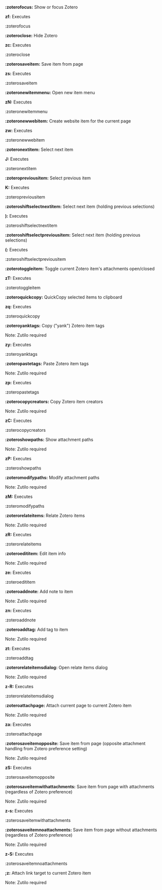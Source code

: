 __:zoterofocus:__ Show or focus Zotero

__zf:__ Executes

:zoterofocus

__:zoteroclose:__ Hide Zotero

__zc:__ Executes

:zoteroclose

__:zoterosaveitem:__ Save item from page

__zs:__ Executes

:zoterosaveitem

__:zoteronewitemmenu:__ Open new item menu

__zN:__ Executes

:zoteronewitemmenu

__:zoteronewwebitem:__ Create website item for the current page

__zw:__ Executes

:zoteronewwebitem

__:zoteronextitem:__ Select next item

__J:__ Executes

:zoteronextitem

__:zoteropreviousitem:__ Select previous item

__K:__ Executes

:zoteropreviousitem

__:zoteroshiftselectnextitem:__ Select next item (holding previous selections)

__):__ Executes

:zoteroshiftselectnextitem

__:zoteroshiftselectpreviousitem:__ Select next item (holding previous selections)

__(:__ Executes

:zoteroshiftselectpreviousitem

__:zoterotoggleitem:__ Toggle current Zotero item's attachments open/closed

__zT:__ Executes

:zoterotoggleitem

__:zoteroquickcopy:__ QuickCopy selected items to clipboard

__zq:__ Executes

:zoteroquickcopy

__:zoteroyanktags:__ Copy ("yank") Zotero item tags

Note: Zutilo required

__zy:__ Executes

:zoteroyanktags

__:zoteropastetags:__ Paste Zotero item tags

Note: Zutilo required

__zp:__ Executes

:zoteropastetags

__:zoterocopycreators:__ Copy Zotero item creators

Note: Zutilo required

__zC:__ Executes

:zoterocopycreators

__:zoteroshowpaths:__ Show attachment paths

Note: Zutilo required

__zP:__ Executes

:zoteroshowpaths

__:zoteromodifypaths:__ Modify attachment paths

Note: Zutilo required

__zM:__ Executes

:zoteromodifypaths

__:zoterorelateitems:__ Relate Zotero items

Note: Zutilo required

__zR:__ Executes

:zoterorelateitems

__:zoteroedititem:__ Edit item info

Note: Zutilo required

__ze:__ Executes

:zoteroedititem

__:zoteroaddnote:__ Add note to item

Note: Zutilo required

__zn:__ Executes

:zoteroaddnote

__:zoteroaddtag:__ Add tag to item

Note: Zutilo required

__zt:__ Executes

:zoteroaddtag

__:zoterorelateitemsdialog:__ Open relate items dialog

Note: Zutilo required

__z-R:__ Executes

:zoterorelateitemsdialog

__:zoteroattachpage:__ Attach current page to current Zotero item

Note: Zutilo required

__za:__ Executes

:zoteroattachpage

__:zoterosaveitemopposite:__ Save item from page (opposite attachment handling from Zotero preference setting)

Note: Zutilo required

__zS:__ Executes

:zoterosaveitemopposite

__:zoterosaveitemwithattachments:__ Save item from page with attachments (regardless of Zotero preference)

Note: Zutilo required

__z-s:__ Executes

:zoterosaveitemwithattachments

__:zoterosaveitemnoattachments:__ Save item from page without attachments (regardless of Zotero preference)

Note: Zutilo required

__z-S:__ Executes

:zoterosaveitemnoattachments

__;z:__ Attach link target to current Zotero item

Note: Zutilo required

